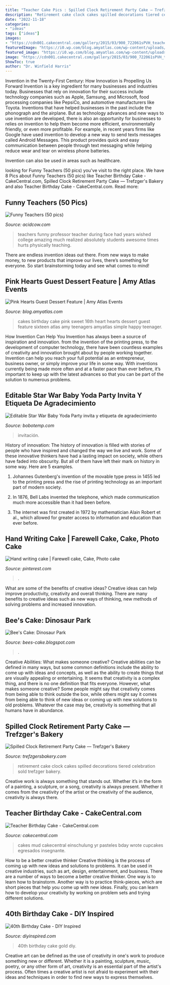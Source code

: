 ```yaml
---
title: "Teacher Cake Pics : Spilled Clock Retirement Party Cake — Trefzger&#039;s Bakery"
description: "Retirement cake clock cakes spilled decorations tiered celebration sold trefzger bakery"
date: "2022-11-18"
categories:
- "ideas"
tags: ["ideas"]
images:
- "https://cdn001.cakecentral.com/gallery/2015/03/900_722061sPVH_teacher-birthday-cake.jpg"
featuredImage: "https://i0.wp.com/blog.amyatlas.com/wp-content/uploads/2013/12/heart-cake.jpg?resize=700%2C1022"
featured_image: "https://i0.wp.com/blog.amyatlas.com/wp-content/uploads/2013/12/heart-cake.jpg?resize=700%2C1022"
image: "https://cdn001.cakecentral.com/gallery/2015/03/900_722061sPVH_teacher-birthday-cake.jpg"
ShowToc: true
author: "Dr. Winfield Harris"
---
```



Invention in the Twenty-First Century: How Innovation is Propelling Us Forward
Invention is a key ingredient for many businesses and industries today. Businesses that rely on innovation for their success include technology companies such as Apple, Samsung, and Microsoft, food processing companies like PepsiCo, and automotive manufacturers like Toyota. Inventions that have helped businesses in the past include the phonograph and the airplane.
But as technology advances and new ways to use invention are developed, there is also an opportunity for businesses to relies on invention to help them become more efficient, environmentally friendly, or even more profitable. For example, in recent years firms like Google have used invention to develop a new way to send texts messages called Android Messages. This product provides quick and easy communication between people through text messaging while helping reduce wear and tear on wireless phone batteries.

Invention can also be used in areas such as healthcare.

	

		
looking for Funny Teachers (50 pics) you've visit to the right place. We have 8 Pics about Funny Teachers (50 pics) like Teacher Birthday Cake - CakeCentral.com, Spilled Clock Retirement Party Cake — Trefzger&#039;s Bakery and also Teacher Birthday Cake - CakeCentral.com. Read more:
		
    
## Funny Teachers (50 Pics)

<img loading=lazy src="https://cdn.acidcow.com/pics/20191006/1570385862_58uw9b62kw.jpg" onerror="this.onerror=null;this.src='https://tse3.mm.bing.net/th?id=OIP.7OHR21jPAO6EqD4Ghb_d9wHaJ3&amp;pid=15.1';" alt="Funny Teachers (50 pics)">

_Source: acidcow.com_

>teachers funny professor teacher during face had years wished college amazing much realized absolutely students awesome times hurts physically teaching. 

	

There are endless invention ideas out there. From new ways to make money, to new products that improve our lives, there’s something for everyone. So start brainstorming today and see what comes to mind!

    
## Pink Hearts Guest Dessert Feature | Amy Atlas Events

<img loading=lazy src="https://i0.wp.com/blog.amyatlas.com/wp-content/uploads/2013/12/heart-cake.jpg?resize=700%2C1022" onerror="this.onerror=null;this.src='https://tse3.mm.bing.net/th?id=OIP.xN1yvyAIc7k53DhuSlPE3gHaK0&amp;pid=15.1';" alt="Pink Hearts Guest Dessert Feature | Amy Atlas Events">

_Source: blog.amyatlas.com_

>cakes birthday cake pink sweet 16th heart hearts dessert guest feature sixteen atlas amy teenagers amyatlas simple happy teenager. 

	

How Invention Can Help You
Invention has always been a source of inspiration and innovation. from the invention of the printing press, to the development of computer technology, there have been countless examples of creativity and innovation brought about by people working together. Invention can help you reach your full potential as an entrepreneur, business owner, or simply improve your life in some way. With inventions currently being made more often and at a faster pace than ever before, it’s important to keep up with the latest advances so that you can be part of the solution to numerous problems.

    
## Editable Star War Baby Yoda Party Invita Y Etiqueta De Agradecimiento

<img loading=lazy src="https://cdn.tangledigitalprints.com/listings/thumb/5d4d6d3c38dd915a8b4e8145/XYYSBlfp53/adgAfDWl85___a34xv_v1_compressed.jpg" onerror="this.onerror=null;this.src='https://tse3.mm.bing.net/th?id=OIP.w4Kub2cLIU-O5412H0R0XwHaHa&amp;pid=15.1';" alt="Editable Star War Baby Yoda Party invita y etiqueta de agradecimiento">

_Source: bobotemp.com_

>invitación. 

	

History of innovation:
The history of innovation is filled with stories of people who have inspired and changed the way we live and work. Some of these innovative thinkers have had a lasting impact on society, while others have faded into obscurity. But all of them have left their mark on history in some way. Here are 5 examples.
1) Johannes Gutenberg's invention of the movable type press in 1455 led to the printing press and the rise of printing technology as an important part of modern society.

2) In 1876, Bell Labs invented the telephone, which made communication much more accessible than it had been before.

3) The internet was first created in 1972 by mathematician Alain Robert et al., which allowed for greater access to information and education than ever before.

    
## Hand Writing Cake | Farewell Cake, Cake, Photo Cake

<img loading=lazy src="https://i.pinimg.com/736x/30/8e/a4/308ea496ed9e059b92b783d75b2b0806--farewell-cake-farewell-parties.jpg" onerror="this.onerror=null;this.src='https://tse4.mm.bing.net/th?id=OIP.PYqKEAlVFLtbSs5H5qF2qwHaFj&amp;pid=15.1';" alt="Hand writing cake | Farewell cake, Cake, Photo cake">

_Source: pinterest.com_

>. 

	

What are some of the benefits of creative ideas?
Creative ideas can help improve productivity, creativity and overall thinking. There are many benefits to creative ideas such as new ways of thinking, new methods of solving problems and increased innovation.

    
## Bee&#039;s Cake: Dinosaur Park

<img loading=lazy src="https://4.bp.blogspot.com/-pMtyXKG5mMo/UcqlcLa7IRI/AAAAAAAADmo/Vs2he_C5hz4/s1600/IMG_4443.JPG" onerror="this.onerror=null;this.src='https://tse1.mm.bing.net/th?id=OIP.gyF6dY8KJsZ4s3qzOdNr5QHaKE&amp;pid=15.1';" alt="Bee&#039;s Cake: Dinosaur Park">

_Source: bees-cake.blogspot.com_

>. 

	

Creative Abilities: What makes someone creative?
Creative abilities can be defined in many ways, but some common definitions include the ability to come up with ideas and concepts, as well as the ability to create things that are visually appealing or entertaining. It seems that creativity is a complex thing, and there is no one definition that fits everyone. However, what makes someone creative? Some people might say that creativity comes from being able to think outside the box, while others might say it comes from being able to think of new ideas or coming up with new solutions to old problems. Whatever the case may be, creativity is something that all humans have in abundance.

    
## Spilled Clock Retirement Party Cake — Trefzger&#039;s Bakery

<img loading=lazy src="http://static1.squarespace.com/static/503b90b684ae55f9f020014c/577d184bebbd1aa40ef15cb7/58ee30bae6f2e1f4c487870b/1492264246860/2017-04-07+20.05.38.jpg?format=1000w" onerror="this.onerror=null;this.src='https://tse1.mm.bing.net/th?id=OIP.S_vcbABREZ9FHzs52YA07AHaIl&amp;pid=15.1';" alt="Spilled Clock Retirement Party Cake — Trefzger&#039;s Bakery">

_Source: trefzgersbakery.com_

>retirement cake clock cakes spilled decorations tiered celebration sold trefzger bakery. 

	

Creative work is always something that stands out. Whether it’s in the form of a painting, a sculpture, or a song, creativity is always present. Whether it comes from the creativity of the artist or the creativity of the audience, creativity is always there.

    
## Teacher Birthday Cake - CakeCentral.com

<img loading=lazy src="https://cdn001.cakecentral.com/gallery/2015/03/900_722061sPVH_teacher-birthday-cake.jpg" onerror="this.onerror=null;this.src='https://tse3.mm.bing.net/th?id=OIP.jqhNzHVqsi-L-jUP8AzlHQHaJL&amp;pid=15.1';" alt="Teacher Birthday Cake - CakeCentral.com">

_Source: cakecentral.com_

>cakes mud cakecentral einschulung yr pasteles bday wrote cupcakes egresados insegnante. 

	

How to be a better creative thinker
Creative thinking is the process of coming up with new ideas and solutions to problems. It can be used in creative industries, such as art, design, entertainment, and business. There are a number of ways to become a better creative thinker. One way is to learn how to brainstorm. Another way is to practice think-pieces, which are short pieces that help you come up with new ideas. Finally, you can learn how to develop your creativity by working on problem sets and trying different solutions.

    
## 40th Birthday Cake - DIY Inspired

<img loading=lazy src="https://diyinspired.com/wp-content/uploads/2020/07/40th-Birthday-Cake.jpg" onerror="this.onerror=null;this.src='https://tse2.mm.bing.net/th?id=OIP.4Q2zQpa4bMF2ZPczTAcVBwHaJ3&amp;pid=15.1';" alt="40th Birthday Cake - DIY Inspired">

_Source: diyinspired.com_

>40th birthday cake gold diy. 

	

Creative art can be defined as the use of creativity in one's work to produce something new or different. Whether it is a painting, sculpture, music, poetry, or any other form of art, creativity is an essential part of the artist's process. Often times a creative artist is not afraid to experiment with their ideas and techniques in order to find new ways to express themselves.

